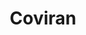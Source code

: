 ---
title: "Coviran"
url: /ponferrada/coviran-bulevar-juan-carlos-i-rey-de-espana/
shop: Supermarkt
---
